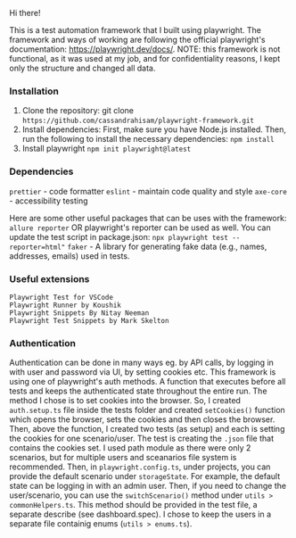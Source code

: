Hi there!

This is a test automation framework that I built using playwright. The framework and ways of working are following the official playwright's documentation: https://playwright.dev/docs/. 
NOTE: this framework is not functional, as it was used at my job, and for confidentiality reasons, I kept only the structure and changed all data.

### Installation

1. Clone the repository: git clone `https://github.com/cassandrahisam/playwright-framework.git`
2. Install dependencies: First, make sure you have Node.js installed. Then, run the following to install the necessary dependencies: `npm install`
3. Install playwright `npm init playwright@latest`

### Dependencies

`prettier` - code formatter
`eslint` - maintain code quality and style
`axe-core` - accessibility testing

Here are some other useful packages that can be uses with the framework:
`allure reporter` OR playwright's reporter can be used as well. You can update the test script in package.json: `npx playwright test --reporter=html"`
`faker` - A library for generating fake data (e.g., names, addresses, emails) used in tests.

### Useful extensions
```
Playwright Test for VSCode
Playwright Runner by Koushik
Playwright Snippets By Nitay Neeman
Playwright Test Snippets by Mark Skelton
```

### Authentication

Authentication can be done in many ways eg. by API calls, by logging in with user and password via UI, by setting cookies etc. This framework is using one of playwright's auth methods. A function that executes before all tests and keeps the authenticated state throughout the entire run. The method I chose is to set cookies into the browser. So, I created `auth.setup.ts` file inside the tests folder and created `setCookies()` function which opens the browser, sets the cookies and then closes the browser. Then, above the function, I created two tests (as setup) and each is setting the cookies for one scenario/user. The test is creating the `.json` file that contains the cookies set. I used path module as there were only 2 scenarios, but for multiple users and sceanarios file system is recommended. Then, in `playwright.config.ts`, under projects, you can provide the default scenario under `storageState`. For example, the default state can be logging in with an admin user. Then, if you need to change the user/scenario, you can use the `switchScenario()` method under `utils > commonHelpers.ts`. This method should be provided in the test file, a separate describe (see dashboard.spec). I chose to keep the users in a separate file containig enums (`utils > enums.ts`).